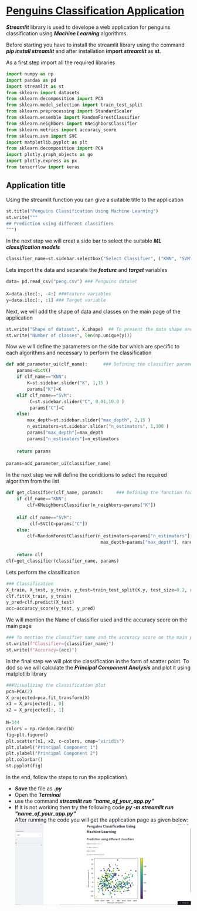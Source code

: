   # [**Penguins Classification Application**](https://share.streamlit.io/wajidumar/streamlit_penguins/main/Penguins_app.py)
***Streamlit*** library is used to develope a web application for penguins classification using ***Machine Learning*** algorithms.

Before starting you have to install the streamlit library using the command ***pip install streamlit*** and after installation **import** ***streamlit*** as **st**. 

As a first step import all the required libraries


```python
import numpy as np
import pandas as pd
import streamlit as st
from sklearn import datasets
from sklearn.decomposition import PCA
from sklearn.model_selection import train_test_split
from sklearn.preprocessing import StandardScaler
from sklearn.ensemble import RandomForestClassifier
from sklearn.neighbors import KNeighborsClassifier
from sklearn.metrics import accuracy_score
from sklearn.svm import SVC
import matplotlib.pyplot as plt
from sklearn.decomposition import PCA
import plotly.graph_objects as go
import plotly.express as px
from tensorflow import keras
```

## Application title
Using the streamlit function you can give a suitable title to the application


```python
st.title("Penguins Classification Using Machine Learning")
st.write("""
## Prediction using different classifiers
""")
```

In the next step we will creat a side bar to select the suitable ***ML classification models***


```python
classifier_name=st.sidebar.selectbox("Select Classifier", ("KNN", "SVM", "Random Forest")) ###Classifiers
```

Lets import the data and separate the ***feature*** and ***target*** variables


```python
data= pd.read_csv("peng.csv") ### Penguins dataset

X=data.iloc[:, -4:] ###Feature variables
y=data.iloc[:, :1] ### Target variable
```

Next, we will add the shape of data and classes on the main page of the application


```python
st.write("Shape of dataset", X.shape)  ## To present the data shape and no. of classes on the main page
st.write("Number of classes", len(np.unique(y)))
```

Now we will define the parameters on the side bar which are specific to each algorithms and necessary to perform the classification


```python
def add_parameter_ui(clf_name):      ### Defining the classifier parameters
    params=dict()
    if clf_name=="KNN":
        K=st.sidebar.slider("K", 1,15 )
        params["K"]=K
    elif clf_name=="SVM":
         C=st.sidebar.slider("C", 0.01,10.0 )
         params["C"]=C
    else:
        max_depth=st.sidebar.slider("max_depth", 2,15 )
        n_estimators=st.sidebar.slider("n_estimators", 1,100 )
        params["max_depth"]=max_depth
        params["n_estimators"]=n_estimators

    return params

params=add_parameter_ui(classifier_name)
```

In the next step we will define the conditions to select the required algorithm from the list


```python
def get_classifier(clf_name, params):     ### Defining the function for the selection of classifiers
    if clf_name=="KNN":
        clf=KNeighborsClassifier(n_neighbors=params["K"])
    
    elif clf_name=="SVM":
         clf=SVC(C=params["C"])
    else:
        clf=RandomForestClassifier(n_estimators=params["n_estimators"],
                                    max_depth=params["max_depth"], random_state=100)

    return clf
clf=get_classifier(classifier_name, params)
```

Lets perform the classification


```python
### Classification
X_train, X_test, y_train, y_test=train_test_split(X,y, test_size=0.2, random_state=100)
clf.fit(X_train, y_train)
y_pred=clf.predict(X_test)
acc=accuracy_score(y_test, y_pred)
```

We will mention the Name of classifier used and the accuracy score on the main page


```python
### To mention the classifier name and the accuracy score on the main page of application
st.write(f"Classifier={classifier_name}")
st.write(f"Accuracy={acc}")
```

In the final step we will plot the classification in the form of scatter point. To dod so we will calculate the ***Principal Component Analysis*** and plot it using matplotlib library


```python
###Visualizing the classification plot
pca=PCA(2)
X_projected=pca.fit_transform(X)
x1 = X_projected[:, 0]
x2 = X_projected[:, 1]

N=344
colors = np.random.rand(N)
fig=plt.figure()
plt.scatter(x1, x2, c=colors, cmap="viridis")
plt.xlabel("Principal Component 1")
plt.ylabel("Principal Component 2")
plt.colorbar()
st.pyplot(fig)
```

In the end, follow the steps to run the application:\
- ***Save*** the file as ***.py*** 
- Open the ***Terminal***
- use the command ***streamlit run "name_of_your_app.py"***
- If it is not working then try the following code ***py -m streamlit run "name_of_your_app.py"***\
After running the code you will get the application page as given below:\
![Penguins application](app.png)
